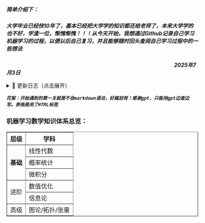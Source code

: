 #####  ***简单介绍下：***       
##### ***大学毕业已经快10年了，基本已经把大学学的知识都还给老师了，本来大学学的也不好，学渣一位，惭愧惭愧！！！从今天开始，我想通过Github记录自己学习机器学习的过程，以便以后自己复习，并且能够随时回头查阅自己学习过程中的一些想法***

&nbsp;&nbsp;&nbsp;&nbsp;&nbsp;&nbsp;&nbsp;&nbsp;&nbsp;&nbsp;&nbsp;&nbsp;&nbsp;&nbsp;&nbsp;&nbsp;&nbsp;&nbsp;&nbsp;&nbsp;&nbsp;&nbsp;&nbsp;&nbsp;&nbsp;&nbsp;&nbsp;&nbsp;&nbsp;&nbsp;&nbsp;&nbsp;&nbsp;&nbsp;&nbsp;&nbsp;&nbsp;&nbsp;&nbsp;&nbsp;&nbsp;&nbsp;&nbsp;&nbsp;&nbsp;&nbsp;&nbsp;&nbsp;&nbsp;&nbsp;&nbsp;&nbsp;&nbsp;&nbsp;&nbsp;&nbsp;&nbsp;&nbsp;&nbsp;&nbsp;&nbsp;&nbsp;&nbsp;&nbsp;&nbsp;&nbsp;&nbsp;&nbsp;&nbsp;&nbsp;&nbsp;&nbsp;&nbsp;&nbsp;&nbsp;&nbsp;&nbsp;&nbsp;&nbsp;&nbsp;&nbsp;&nbsp;&nbsp;&nbsp;&nbsp;&nbsp;&nbsp;&nbsp;&nbsp;&nbsp;&nbsp;&nbsp;&nbsp;&nbsp;&nbsp;&nbsp;&nbsp;&nbsp;&nbsp;&nbsp;&nbsp;&nbsp;&nbsp;&nbsp;&nbsp;&nbsp;&nbsp;&nbsp;&nbsp;&nbsp;&nbsp;&nbsp;***2025年7月3日***
<details>
<summary>📌 更新日志（点击展开）</summary>

### 📅 更新时间及🗓️ 更新记录

- **2025-07-03**  
  - 新增：第一天开写，先学习下markdown，简单列下整个大纲吧
- **2025-07-04** 
  -新增：继续昨天未完成的内容，研究markdown跟html的表格花了一会功夫，哈哈哈，不过弄明白了一两点知识点，挺不错的。
</details>


***`花絮：开始遇到的第一关就是不会markdown语法，好尴尬呀！感谢gpt，只能用gpt边查边写。表格是用了HTML标签`***

### 机器学习数学知识体系总览：
<!--这行是注释：  这行定义了表格的开头，定义了外观样式参数-->
<table border="1" cellspacing="0" cellpadding="8">  

<!--这行是注释：   <tr>：表示一行（table row）   <th>：表头单元格（table header）  -->
<tr>
   <th >层级</th>
   <th >学科</th>
</tr>

<!--这行是注释：   <td>：表格数据单元格（table data）  -->
<tr>
   <td rowspan="3"><strong>基础</strong></td>
   <td>线性代数</td>
</tr>

<!--这行是注释：   这行只需要一个 <td>，因为“层级”那一列已经被上面那格合并了。  -->
<tr>
   <td>概率统计</td>
</tr>

<!--这行是注释：   同上一行解释  -->
<tr>
   <td>微积分</td>
</tr>

<!--这行是注释：   被基础占用的3行已经用完，这里需要使用两个<td>标签了  -->
<tr>
   <td rowspan="2">进阶</td>
   <td>数值优化</td>
</tr>

<!--这行是注释：   被基础占用的3行已经用完，这里需要使用两个<td>标签了  -->
<tr>
   <td>信息论</td>
</tr>
<tr>
   <td>高级</td>
   <td>图论/拓扑/张量</td>
</tr>
</table>

